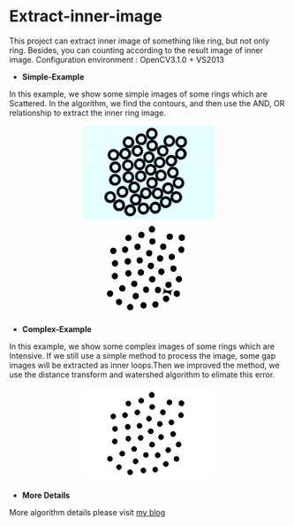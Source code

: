 # Extract-inner-image
This project can extract inner image of something like ring, but not only ring. Besides, you can counting according to the result image of inner image.
Configuration environment : OpenCV3.1.0 + VS2013

* **Simple-Example** 

In this example, we show some simple images of some rings which are Scattered. In the algorithm, we find the contours, and then use the AND, OR relationship to extract the inner ring image. 

<div align=center><img width="240" height="170" src="https://github.com/qinguoyi/Extract-inner-image/blob/master/Complex-Example/src.png", src="https://github.com/qinguoyi/Extract-inner-image/blob/master/Simple-Example/dst.png"/></div>    <div align=center><img width="240" height="170" src="https://github.com/qinguoyi/Extract-inner-image/blob/master/Simple-Example/dst.png"/></div>

* **Complex-Example**

In this example, we show some complex images of some rings which are Intensive. If we still use a simple method to process the image, some gap images will be extracted as inner loops.Then we improved the method,  we use the distance transform and watershed algorithm to elimate this error.

<div align=center><img width="240" height="170" src="https://github.com/qinguoyi/Extract-inner-image/blob/master/Complex-Example/dst.png"/></div>


* **More Details**

More algorithm details please visit [my blog](https://www.cnblogs.com/qinguoyi/p/8325010.html)
